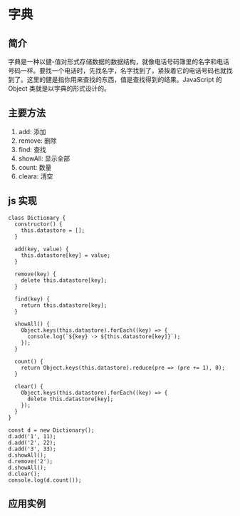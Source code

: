 # 字典

## 简介

字典是一种以健-值对形式存储数据的数据结构，就像电话号码簿里的名字和电话号码一样。要找一个电话时，先找名字，名字找到了，紧挨着它的电话号码也就找到了。这里的健是指你用来查找的东西，值是查找得到的结果。JavaScript 的 Object 类就是以字典的形式设计的。

## 主要方法

1. add: 添加
2. remove: 删除
3. find: 查找
4. showAll: 显示全部
5. count: 数量
6. cleara: 清空

## js 实现

```
class Dictionary {
  constructor() {
    this.datastore = [];
  }

  add(key, value) {
    this.datastore[key] = value;
  }

  remove(key) {
    delete this.datastore[key];
  }

  find(key) {
    return this.datastore[key];
  }

  showAll() {
    Object.keys(this.datastore).forEach((key) => {
      console.log(`${key} -> ${this.datastore[key]}`);
    });
  }

  count() {
    return Object.keys(this.datastore).reduce(pre => (pre += 1), 0);
  }

  clear() {
    Object.keys(this.datastore).forEach((key) => {
      delete this.datastore[key];
    });
  }
}

const d = new Dictionary();
d.add('1', 11);
d.add('2', 22);
d.add('3', 33);
d.showAll();
d.remove('2');
d.showAll();
d.clear();
console.log(d.count());
```

## 应用实例
